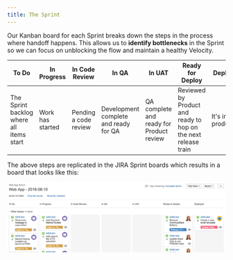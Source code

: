 ```yaml
---
title: The Sprint
---
```


Our Kanban board for each Sprint breaks down the steps in the process where handoff happens. This allows us to **identify bottlenecks** in the Sprint so we can focus on unblocking the flow and maintain a healthy Velocity. 

<table class="kanban">
    <thead>
        <tr>
            <th>To Do</th>
            <th>In Progress</th>
            <th>In Code Review</th>
            <th>In QA</th>
            <th>In UAT</th>
            <th>Ready for Deploy</th>
            <th>Deployed</th>
        </tr>
    </thead>
    <tbody>
        <tr>
            <td>The Sprint backlog where all items start</td>
            <td>Work has started</td>
            <td>Pending a code review</td>
            <td>Development complete and ready for QA</td>
            <td>QA complete and ready for Product review</td>
            <td>Reviewed by Product and ready to hop on the next release train</td>
            <td>It's in production</td>
        </tr>
    </tbody>
</table>



The above steps are replicated in the JIRA Sprint boards which results in a board that looks like this:

![JIRA Sprint Board](/assets/jira-sprint-board.png "What the Sprint board looks like in JIRA")
